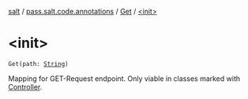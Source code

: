 [salt](../../index.md) / [pass.salt.code.annotations](../index.md) / [Get](index.md) / [&lt;init&gt;](./-init-.md)

# &lt;init&gt;

`Get(path: `[`String`](https://kotlinlang.org/api/latest/jvm/stdlib/kotlin/-string/index.html)`)`

Mapping for GET-Request endpoint.
Only viable in classes marked with [Controller](../-controller/index.md).

